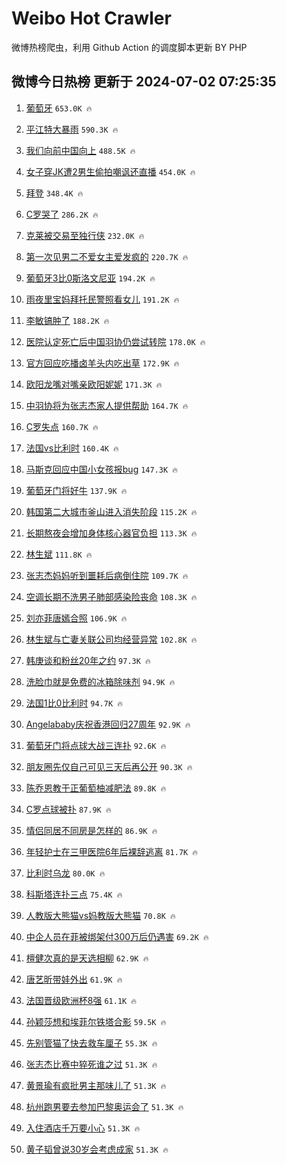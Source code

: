 # Weibo Hot Crawler 



微博热榜爬虫，利用 Github Action 的调度脚本更新 BY PHP 


## 微博今日热榜 更新于 2024-07-02 07:25:35 
1. [葡萄牙](https://s.weibo.com/weibo?q=%E8%91%A1%E8%90%84%E7%89%99&t=31&band_rank=1&Refer=top) `653.0K 🔥` 

1. [平江特大暴雨](https://s.weibo.com/weibo?q=%23%E5%B9%B3%E6%B1%9F%E7%89%B9%E5%A4%A7%E6%9A%B4%E9%9B%A8%23&t=31&band_rank=2&Refer=top) `590.3K 🔥` 

1. [我们向前中国向上](https://s.weibo.com/weibo?q=%23%E6%88%91%E4%BB%AC%E5%90%91%E5%89%8D%E4%B8%AD%E5%9B%BD%E5%90%91%E4%B8%8A%23&t=31&band_rank=3&Refer=top) `488.5K 🔥` 

1. [女子穿JK遭2男生偷拍嘲讽还直播](https://s.weibo.com/weibo?q=%23%E5%A5%B3%E5%AD%90%E7%A9%BFJK%E9%81%AD2%E7%94%B7%E7%94%9F%E5%81%B7%E6%8B%8D%E5%98%B2%E8%AE%BD%E8%BF%98%E7%9B%B4%E6%92%AD%23&t=31&band_rank=4&Refer=top) `454.0K 🔥` 

1. [拜登](https://s.weibo.com/weibo?q=%E6%8B%9C%E7%99%BB&t=31&band_rank=5&Refer=top) `348.4K 🔥` 

1. [C罗哭了](https://s.weibo.com/weibo?q=C%E7%BD%97%E5%93%AD%E4%BA%86&t=31&band_rank=6&Refer=top) `286.2K 🔥` 

1. [克莱被交易至独行侠](https://s.weibo.com/weibo?q=%23%E5%85%8B%E8%8E%B1%E8%A2%AB%E4%BA%A4%E6%98%93%E8%87%B3%E7%8B%AC%E8%A1%8C%E4%BE%A0%23&t=31&band_rank=7&Refer=top) `232.0K 🔥` 

1. [第一次见男二不爱女主爱发疯的](https://s.weibo.com/weibo?q=%23%E7%AC%AC%E4%B8%80%E6%AC%A1%E8%A7%81%E7%94%B7%E4%BA%8C%E4%B8%8D%E7%88%B1%E5%A5%B3%E4%B8%BB%E7%88%B1%E5%8F%91%E7%96%AF%E7%9A%84%23&t=31&band_rank=8&Refer=top) `220.7K 🔥` 

1. [葡萄牙3比0斯洛文尼亚](https://s.weibo.com/weibo?q=%23%E8%91%A1%E8%90%84%E7%89%993%E6%AF%940%E6%96%AF%E6%B4%9B%E6%96%87%E5%B0%BC%E4%BA%9A%23&t=31&band_rank=9&Refer=top) `194.2K 🔥` 

1. [雨夜里宝妈拜托民警照看女儿](https://s.weibo.com/weibo?q=%23%E9%9B%A8%E5%A4%9C%E9%87%8C%E5%AE%9D%E5%A6%88%E6%8B%9C%E6%89%98%E6%B0%91%E8%AD%A6%E7%85%A7%E7%9C%8B%E5%A5%B3%E5%84%BF%23&t=31&band_rank=10&Refer=top) `191.2K 🔥` 

1. [李敏镐肿了](https://s.weibo.com/weibo?q=%E6%9D%8E%E6%95%8F%E9%95%90%E8%82%BF%E4%BA%86&t=31&band_rank=11&Refer=top) `188.2K 🔥` 

1. [医院认定死亡后中国羽协仍尝试转院](https://s.weibo.com/weibo?q=%23%E5%8C%BB%E9%99%A2%E8%AE%A4%E5%AE%9A%E6%AD%BB%E4%BA%A1%E5%90%8E%E4%B8%AD%E5%9B%BD%E7%BE%BD%E5%8D%8F%E4%BB%8D%E5%B0%9D%E8%AF%95%E8%BD%AC%E9%99%A2%23&t=31&band_rank=12&Refer=top) `178.0K 🔥` 

1. [官方回应吃播卤羊头内吃出草](https://s.weibo.com/weibo?q=%23%E5%AE%98%E6%96%B9%E5%9B%9E%E5%BA%94%E5%90%83%E6%92%AD%E5%8D%A4%E7%BE%8A%E5%A4%B4%E5%86%85%E5%90%83%E5%87%BA%E8%8D%89%23&t=31&band_rank=13&Refer=top) `172.9K 🔥` 

1. [欧阳龙嘴对嘴亲欧阳妮妮](https://s.weibo.com/weibo?q=%23%E6%AC%A7%E9%98%B3%E9%BE%99%E5%98%B4%E5%AF%B9%E5%98%B4%E4%BA%B2%E6%AC%A7%E9%98%B3%E5%A6%AE%E5%A6%AE%23&t=31&band_rank=14&Refer=top) `171.3K 🔥` 

1. [中羽协将为张志杰家人提供帮助](https://s.weibo.com/weibo?q=%23%E4%B8%AD%E7%BE%BD%E5%8D%8F%E5%B0%86%E4%B8%BA%E5%BC%A0%E5%BF%97%E6%9D%B0%E5%AE%B6%E4%BA%BA%E6%8F%90%E4%BE%9B%E5%B8%AE%E5%8A%A9%23&t=31&band_rank=15&Refer=top) `164.7K 🔥` 

1. [C罗失点](https://s.weibo.com/weibo?q=%23C%E7%BD%97%E5%A4%B1%E7%82%B9%23&t=31&band_rank=16&Refer=top) `160.7K 🔥` 

1. [法国vs比利时](https://s.weibo.com/weibo?q=%23%E6%B3%95%E5%9B%BDvs%E6%AF%94%E5%88%A9%E6%97%B6%23&t=31&band_rank=17&Refer=top) `160.4K 🔥` 

1. [马斯克回应中国小女孩报bug](https://s.weibo.com/weibo?q=%23%E9%A9%AC%E6%96%AF%E5%85%8B%E5%9B%9E%E5%BA%94%E4%B8%AD%E5%9B%BD%E5%B0%8F%E5%A5%B3%E5%AD%A9%E6%8A%A5bug%23&t=31&band_rank=18&Refer=top) `147.3K 🔥` 

1. [葡萄牙门将好牛](https://s.weibo.com/weibo?q=%E8%91%A1%E8%90%84%E7%89%99%E9%97%A8%E5%B0%86%E5%A5%BD%E7%89%9B&t=31&band_rank=19&Refer=top) `137.9K 🔥` 

1. [韩国第二大城市釜山进入消失阶段](https://s.weibo.com/weibo?q=%23%E9%9F%A9%E5%9B%BD%E7%AC%AC%E4%BA%8C%E5%A4%A7%E5%9F%8E%E5%B8%82%E9%87%9C%E5%B1%B1%E8%BF%9B%E5%85%A5%E6%B6%88%E5%A4%B1%E9%98%B6%E6%AE%B5%23&t=31&band_rank=20&Refer=top) `115.2K 🔥` 

1. [长期熬夜会增加身体核心器官负担](https://s.weibo.com/weibo?q=%23%E9%95%BF%E6%9C%9F%E7%86%AC%E5%A4%9C%E4%BC%9A%E5%A2%9E%E5%8A%A0%E8%BA%AB%E4%BD%93%E6%A0%B8%E5%BF%83%E5%99%A8%E5%AE%98%E8%B4%9F%E6%8B%85%23&t=31&band_rank=21&Refer=top) `113.3K 🔥` 

1. [林生斌](https://s.weibo.com/weibo?q=%E6%9E%97%E7%94%9F%E6%96%8C&t=31&band_rank=22&Refer=top) `111.8K 🔥` 

1. [张志杰妈妈听到噩耗后病倒住院](https://s.weibo.com/weibo?q=%23%E5%BC%A0%E5%BF%97%E6%9D%B0%E5%A6%88%E5%A6%88%E5%90%AC%E5%88%B0%E5%99%A9%E8%80%97%E5%90%8E%E7%97%85%E5%80%92%E4%BD%8F%E9%99%A2%23&t=31&band_rank=23&Refer=top) `109.7K 🔥` 

1. [空调长期不洗男子肺部感染险丧命](https://s.weibo.com/weibo?q=%23%E7%A9%BA%E8%B0%83%E9%95%BF%E6%9C%9F%E4%B8%8D%E6%B4%97%E7%94%B7%E5%AD%90%E8%82%BA%E9%83%A8%E6%84%9F%E6%9F%93%E9%99%A9%E4%B8%A7%E5%91%BD%23&t=31&band_rank=24&Refer=top) `108.3K 🔥` 

1. [刘亦菲唐嫣合照](https://s.weibo.com/weibo?q=%23%E5%88%98%E4%BA%A6%E8%8F%B2%E5%94%90%E5%AB%A3%E5%90%88%E7%85%A7%23&t=31&band_rank=25&Refer=top) `106.9K 🔥` 

1. [林生斌与亡妻关联公司均经营异常](https://s.weibo.com/weibo?q=%23%E6%9E%97%E7%94%9F%E6%96%8C%E4%B8%8E%E4%BA%A1%E5%A6%BB%E5%85%B3%E8%81%94%E5%85%AC%E5%8F%B8%E5%9D%87%E7%BB%8F%E8%90%A5%E5%BC%82%E5%B8%B8%23&t=31&band_rank=26&Refer=top) `102.8K 🔥` 

1. [韩庚谈和粉丝20年之约](https://s.weibo.com/weibo?q=%23%E9%9F%A9%E5%BA%9A%E8%B0%88%E5%92%8C%E7%B2%89%E4%B8%9D20%E5%B9%B4%E4%B9%8B%E7%BA%A6%23&t=31&band_rank=27&Refer=top) `97.3K 🔥` 

1. [洗脸巾就是免费的冰箱除味剂](https://s.weibo.com/weibo?q=%23%E6%B4%97%E8%84%B8%E5%B7%BE%E5%B0%B1%E6%98%AF%E5%85%8D%E8%B4%B9%E7%9A%84%E5%86%B0%E7%AE%B1%E9%99%A4%E5%91%B3%E5%89%82%23&t=31&band_rank=28&Refer=top) `94.9K 🔥` 

1. [法国1比0比利时](https://s.weibo.com/weibo?q=%23%E6%B3%95%E5%9B%BD1%E6%AF%940%E6%AF%94%E5%88%A9%E6%97%B6%23&t=31&band_rank=29&Refer=top) `94.7K 🔥` 

1. [Angelababy庆祝香港回归27周年](https://s.weibo.com/weibo?q=%23Angelababy%E5%BA%86%E7%A5%9D%E9%A6%99%E6%B8%AF%E5%9B%9E%E5%BD%9227%E5%91%A8%E5%B9%B4%23&t=31&band_rank=30&Refer=top) `92.9K 🔥` 

1. [葡萄牙门将点球大战三连扑](https://s.weibo.com/weibo?q=%23%E8%91%A1%E8%90%84%E7%89%99%E9%97%A8%E5%B0%86%E7%82%B9%E7%90%83%E5%A4%A7%E6%88%98%E4%B8%89%E8%BF%9E%E6%89%91%23&t=31&band_rank=31&Refer=top) `92.6K 🔥` 

1. [朋友圈先仅自己可见三天后再公开](https://s.weibo.com/weibo?q=%23%E6%9C%8B%E5%8F%8B%E5%9C%88%E5%85%88%E4%BB%85%E8%87%AA%E5%B7%B1%E5%8F%AF%E8%A7%81%E4%B8%89%E5%A4%A9%E5%90%8E%E5%86%8D%E5%85%AC%E5%BC%80%23&t=31&band_rank=32&Refer=top) `90.3K 🔥` 

1. [陈乔恩教于正葡萄柚减肥法](https://s.weibo.com/weibo?q=%23%E9%99%88%E4%B9%94%E6%81%A9%E6%95%99%E4%BA%8E%E6%AD%A3%E8%91%A1%E8%90%84%E6%9F%9A%E5%87%8F%E8%82%A5%E6%B3%95%23&t=31&band_rank=33&Refer=top) `89.8K 🔥` 

1. [C罗点球被扑](https://s.weibo.com/weibo?q=%23C%E7%BD%97%E7%82%B9%E7%90%83%E8%A2%AB%E6%89%91%23&t=31&band_rank=34&Refer=top) `87.9K 🔥` 

1. [情侣同居不同房是怎样的](https://s.weibo.com/weibo?q=%23%E6%83%85%E4%BE%A3%E5%90%8C%E5%B1%85%E4%B8%8D%E5%90%8C%E6%88%BF%E6%98%AF%E6%80%8E%E6%A0%B7%E7%9A%84%23&t=31&band_rank=35&Refer=top) `86.9K 🔥` 

1. [年轻护士在三甲医院6年后裸辞逃离](https://s.weibo.com/weibo?q=%23%E5%B9%B4%E8%BD%BB%E6%8A%A4%E5%A3%AB%E5%9C%A8%E4%B8%89%E7%94%B2%E5%8C%BB%E9%99%A26%E5%B9%B4%E5%90%8E%E8%A3%B8%E8%BE%9E%E9%80%83%E7%A6%BB%23&t=31&band_rank=36&Refer=top) `81.7K 🔥` 

1. [比利时乌龙](https://s.weibo.com/weibo?q=%23%E6%AF%94%E5%88%A9%E6%97%B6%E4%B9%8C%E9%BE%99%23&t=31&band_rank=37&Refer=top) `80.0K 🔥` 

1. [科斯塔连扑三点](https://s.weibo.com/weibo?q=%23%E7%A7%91%E6%96%AF%E5%A1%94%E8%BF%9E%E6%89%91%E4%B8%89%E7%82%B9%23&t=31&band_rank=38&Refer=top) `75.4K 🔥` 

1. [人教版大熊猫vs妈教版大熊猫](https://s.weibo.com/weibo?q=%23%E4%BA%BA%E6%95%99%E7%89%88%E5%A4%A7%E7%86%8A%E7%8C%ABvs%E5%A6%88%E6%95%99%E7%89%88%E5%A4%A7%E7%86%8A%E7%8C%AB%23&t=31&band_rank=39&Refer=top) `70.8K 🔥` 

1. [中企人员在菲被绑架付300万后仍遇害](https://s.weibo.com/weibo?q=%23%E4%B8%AD%E4%BC%81%E4%BA%BA%E5%91%98%E5%9C%A8%E8%8F%B2%E8%A2%AB%E7%BB%91%E6%9E%B6%E4%BB%98300%E4%B8%87%E5%90%8E%E4%BB%8D%E9%81%87%E5%AE%B3%23&t=31&band_rank=40&Refer=top) `69.2K 🔥` 

1. [檀健次真的是天选相柳](https://s.weibo.com/weibo?q=%E6%AA%80%E5%81%A5%E6%AC%A1%E7%9C%9F%E7%9A%84%E6%98%AF%E5%A4%A9%E9%80%89%E7%9B%B8%E6%9F%B3&t=31&band_rank=41&Refer=top) `62.9K 🔥` 

1. [唐艺昕带娃外出](https://s.weibo.com/weibo?q=%E5%94%90%E8%89%BA%E6%98%95%E5%B8%A6%E5%A8%83%E5%A4%96%E5%87%BA&t=31&band_rank=42&Refer=top) `61.9K 🔥` 

1. [法国晋级欧洲杯8强](https://s.weibo.com/weibo?q=%23%E6%B3%95%E5%9B%BD%E6%99%8B%E7%BA%A7%E6%AC%A7%E6%B4%B2%E6%9D%AF8%E5%BC%BA%23&t=31&band_rank=43&Refer=top) `61.1K 🔥` 

1. [孙颖莎想和埃菲尔铁塔合影](https://s.weibo.com/weibo?q=%23%E5%AD%99%E9%A2%96%E8%8E%8E%E6%83%B3%E5%92%8C%E5%9F%83%E8%8F%B2%E5%B0%94%E9%93%81%E5%A1%94%E5%90%88%E5%BD%B1%23&t=31&band_rank=44&Refer=top) `59.5K 🔥` 

1. [先别管猫了快去救车厘子](https://s.weibo.com/weibo?q=%23%E5%85%88%E5%88%AB%E7%AE%A1%E7%8C%AB%E4%BA%86%E5%BF%AB%E5%8E%BB%E6%95%91%E8%BD%A6%E5%8E%98%E5%AD%90%23&t=31&band_rank=45&Refer=top) `55.3K 🔥` 

1. [张志杰比赛中猝死谁之过](https://s.weibo.com/weibo?q=%23%E5%BC%A0%E5%BF%97%E6%9D%B0%E6%AF%94%E8%B5%9B%E4%B8%AD%E7%8C%9D%E6%AD%BB%E8%B0%81%E4%B9%8B%E8%BF%87%23&t=31&band_rank=46&Refer=top) `51.3K 🔥` 

1. [黄景瑜有疯批男主那味儿了](https://s.weibo.com/weibo?q=%23%E9%BB%84%E6%99%AF%E7%91%9C%E6%9C%89%E7%96%AF%E6%89%B9%E7%94%B7%E4%B8%BB%E9%82%A3%E5%91%B3%E5%84%BF%E4%BA%86%23&t=31&band_rank=47&Refer=top) `51.3K 🔥` 

1. [杭州跑男要去参加巴黎奥运会了](https://s.weibo.com/weibo?q=%23%E6%9D%AD%E5%B7%9E%E8%B7%91%E7%94%B7%E8%A6%81%E5%8E%BB%E5%8F%82%E5%8A%A0%E5%B7%B4%E9%BB%8E%E5%A5%A5%E8%BF%90%E4%BC%9A%E4%BA%86%23&t=31&band_rank=48&Refer=top) `51.3K 🔥` 

1. [入住酒店千万要小心](https://s.weibo.com/weibo?q=%23%E5%85%A5%E4%BD%8F%E9%85%92%E5%BA%97%E5%8D%83%E4%B8%87%E8%A6%81%E5%B0%8F%E5%BF%83%23&t=31&band_rank=49&Refer=top) `51.3K 🔥` 

1. [黄子韬曾说30岁会考虑成家](https://s.weibo.com/weibo?q=%23%E9%BB%84%E5%AD%90%E9%9F%AC%E6%9B%BE%E8%AF%B430%E5%B2%81%E4%BC%9A%E8%80%83%E8%99%91%E6%88%90%E5%AE%B6%23&t=31&band_rank=50&Refer=top) `51.3K 🔥` 

